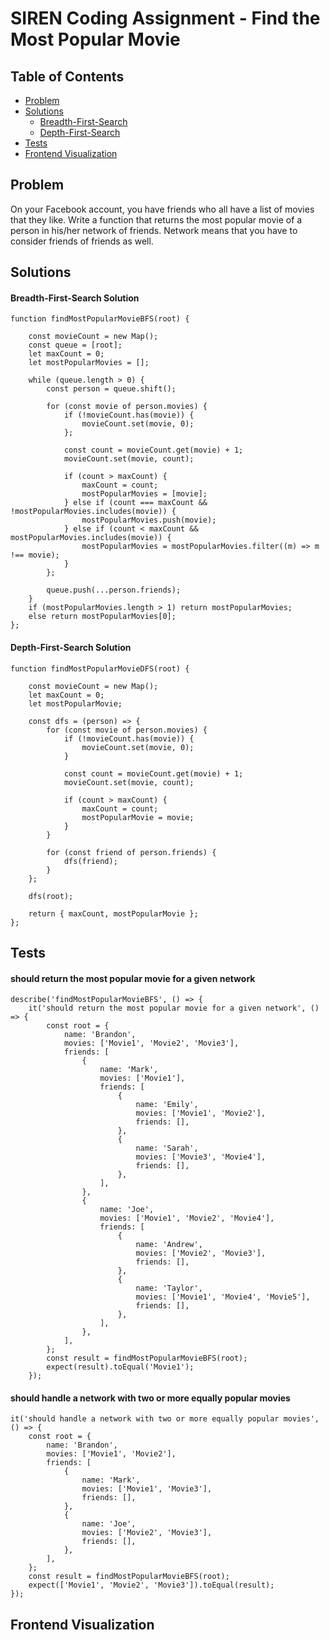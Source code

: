 # SIREN Coding Assignment - Find the Most Popular Movie

## Table of Contents
* [Problem](#problem)
* [Solutions](#solutions)
  * [Breadth-First-Search](#breadth-first-search-solution)
  * [Depth-First-Search](#depth-first-search-solution)
* [Tests](#tests)
* [Frontend Visualization](#frontend)

## Problem

On your Facebook account, you have friends who all have a list of movies that they like. Write a function that returns the most popular movie of a person in his/her network of friends. Network means that you have to consider friends of friends as well.


## Solutions

#### Breadth-First-Search Solution
    
    function findMostPopularMovieBFS(root) {
    
        const movieCount = new Map();
        const queue = [root];
        let maxCount = 0;
        let mostPopularMovies = [];
    
        while (queue.length > 0) {
            const person = queue.shift();
    
            for (const movie of person.movies) {
                if (!movieCount.has(movie)) {
                    movieCount.set(movie, 0);
                };
    
                const count = movieCount.get(movie) + 1;
                movieCount.set(movie, count);
    
                if (count > maxCount) {
                    maxCount = count;
                    mostPopularMovies = [movie];
                } else if (count === maxCount && !mostPopularMovies.includes(movie)) {
                    mostPopularMovies.push(movie);
                } else if (count < maxCount && mostPopularMovies.includes(movie)) {
                    mostPopularMovies = mostPopularMovies.filter((m) => m !== movie);
                }
            };
    
            queue.push(...person.friends);
        }
        if (mostPopularMovies.length > 1) return mostPopularMovies;
        else return mostPopularMovies[0];
    };

#### Depth-First-Search Solution

    function findMostPopularMovieDFS(root) {
    
        const movieCount = new Map();
        let maxCount = 0;
        let mostPopularMovie;
    
        const dfs = (person) => {
            for (const movie of person.movies) {
                if (!movieCount.has(movie)) {
                    movieCount.set(movie, 0);
                }
    
                const count = movieCount.get(movie) + 1;
                movieCount.set(movie, count);
    
                if (count > maxCount) {
                    maxCount = count;
                    mostPopularMovie = movie;
                }
            }
    
            for (const friend of person.friends) {
                dfs(friend);
            }
        };
    
        dfs(root);
    
        return { maxCount, mostPopularMovie };
    };

## Tests

#### should return the most popular movie for a given network

    describe('findMostPopularMovieBFS', () => {
        it('should return the most popular movie for a given network', () => {
            const root = {
                name: 'Brandon',
                movies: ['Movie1', 'Movie2', 'Movie3'],
                friends: [
                    {
                        name: 'Mark',
                        movies: ['Movie1'],
                        friends: [
                            {
                                name: 'Emily',
                                movies: ['Movie1', 'Movie2'],
                                friends: [],
                            },
                            {
                                name: 'Sarah',
                                movies: ['Movie3', 'Movie4'],
                                friends: [],
                            },
                        ],
                    },
                    {
                        name: 'Joe',
                        movies: ['Movie1', 'Movie2', 'Movie4'],
                        friends: [
                            {
                                name: 'Andrew',
                                movies: ['Movie2', 'Movie3'],
                                friends: [],
                            },
                            {
                                name: 'Taylor',
                                movies: ['Movie1', 'Movie4', 'Movie5'],
                                friends: [],
                            },
                        ],
                    },
                ],
            };
            const result = findMostPopularMovieBFS(root);
            expect(result).toEqual('Movie1');
        });

#### should handle a network with two or more equally popular movies

    it('should handle a network with two or more equally popular movies', () => {
        const root = {
            name: 'Brandon',
            movies: ['Movie1', 'Movie2'],
            friends: [
                {
                    name: 'Mark',
                    movies: ['Movie1', 'Movie3'],
                    friends: [],
                },
                {
                    name: 'Joe',
                    movies: ['Movie2', 'Movie3'],
                    friends: [],
                },
            ],
        };
        const result = findMostPopularMovieBFS(root);
        expect(['Movie1', 'Movie2', 'Movie3']).toEqual(result);
    });

## Frontend Visualization


